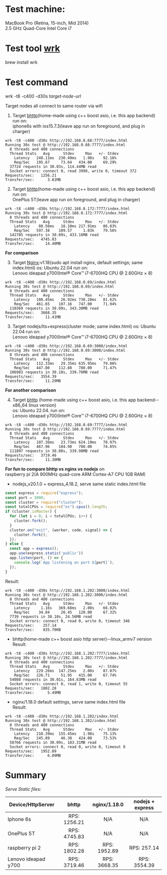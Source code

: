 # Test machine:

MacBook Pro (Retina, 15-inch, Mid 2014)  
2.5 GHz Quad-Core Intel Core i7

# Test tool [wrk](https://github.com/wg/wrk)

brew install wrk

# Test command

wrk -t8 -c400 -d30s *target-node-url*  

Target nodes all connect to same router via wifi

1. Target [bhttp](https://github.com/novice79/bhttp)(home-made using c++ boost asio, i.e. this app backend) run on:  
iphone6s with ios15.7.3(leave app run on foreground, and plug in charger)

```
wrk -t8 -c400 -d30s http://192.168.0.68:7777/index.html
Running 30s test @ http://192.168.0.68:7777/index.html
  8 threads and 400 connections
  Thread Stats   Avg      Stdev     Max   +/- Stdev
    Latency   248.11ms  230.49ms   1.98s    92.16%
    Req/Sec   195.67     73.64   434.00     69.29%
  37724 requests in 30.03s, 114.44MB read
  Socket errors: connect 0, read 3998, write 0, timeout 372
Requests/sec:   1256.21
Transfer/sec:      3.81MB
```


2. Target [bhttp](https://github.com/novice79/bhttp)(home-made using c++ boost asio, i.e. this app backend) run on:  
OnePlus 5T(leave app run on foreground, and plug in charger)

```
wrk -t8 -c400 -d30s http://192.168.0.172:7777/index.html
Running 30s test @ http://192.168.0.172:7777/index.html
  8 threads and 400 connections
  Thread Stats   Avg      Stdev     Max   +/- Stdev
    Latency    80.56ms   18.10ms 217.91ms   86.83%
    Req/Sec   597.38    109.57     1.03k    79.56%
  142785 requests in 30.09s, 433.16MB read
Requests/sec:   4745.83
Transfer/sec:     14.40MB
```

**For comparison**

3. Target [Nginx](http://nginx.org/):v1.18(sudo apt install nginx, default settings; same index.html) os: Ubuntu 22.04 run on:  
Lenovo ideapad y700(Intel® Core™ i7-6700HQ CPU @ 2.60GHz × 8)

```
wrk -t8 -c400 -d30s http://192.168.0.69/index.html
Running 30s test @ http://192.168.0.69/index.html
  8 threads and 400 connections
  Thread Stats   Avg      Stdev     Max   +/- Stdev
    Latency   108.45ms   26.92ms 730.28ms   81.62%
    Req/Sec   461.65    107.16   747.00     71.94%
  110369 requests in 30.09s, 343.30MB read
Requests/sec:   3668.35
Transfer/sec:     11.41MB
```

3. Target nodejs/lts+express(cluster mode; same index.html) os: Ubuntu 22.04 run on:  
Lenovo ideapad y700(Intel® Core™ i7-6700HQ CPU @ 2.60GHz × 8)

```
wrk -t8 -c400 -d30s http://192.168.0.69:3000/index.html
Running 30s test @ http://192.168.0.69:3000/index.html
  8 threads and 400 connections
  Thread Stats   Avg      Stdev     Max   +/- Stdev
    Latency   112.33ms   29.35ms 635.95ms   79.86%
    Req/Sec   447.80    112.88   780.00     71.47%
  106983 requests in 30.10s, 339.76MB read
Requests/sec:   3554.39
Transfer/sec:     11.29MB
```
**For another comparison**

4. Target [bhttp](https://github.com/novice79/bhttp) (home-made using c++ boost asio, i.e. this app backend--x86_64 linux version)  
os: Ubuntu 22.04. run on:  
Lenovo ideapad y700(Intel® Core™ i7-6700HQ CPU @ 2.60GHz × 8)

```
wrk -t8 -c400 -d30s http://192.168.0.69:7777/index.html
Running 30s test @ http://192.168.0.69:7777/index.html
  8 threads and 400 connections
  Thread Stats   Avg      Stdev     Max   +/- Stdev
    Latency   107.36ms   23.73ms 624.19ms   78.97%
    Req/Sec   467.96    104.90   780.00     74.05%
  111897 requests in 30.08s, 339.98MB read
Requests/sec:   3719.46
Transfer/sec:     11.30MB
```

**For fun to compare bhttp vs nginx vs nodejs** on  
raspberry pi 2(A 900MHz quad-core ARM Cortex-A7 CPU
1GB RAM)  
- nodejs_v20.1.0 + express_4.18.2, serve same static index.html file
```js
const express = require("express");
const port = 3000;
const cluster = require("cluster");
const totalCPUs = require("os").cpus().length;
if (cluster.isMaster) {
  for (let i = 0; i < totalCPUs; i++) {
    cluster.fork();
  }
  cluster.on("exit", (worker, code, signal) => {
    cluster.fork();
  });
} else {
  const app = express();
  app.use(express.static('public'))
  app.listen(port, () => {
    console.log(`App listening on port ${port}`);
  });
}

```
Result:  
```
wrk -t8 -c400 -d30s http://192.168.1.202:3000/index.html
Running 30s test @ http://192.168.1.202:3000/index.html
  8 threads and 400 connections
  Thread Stats   Avg      Stdev     Max   +/- Stdev
    Latency     1.16s   369.68ms   2.00s    66.02%
    Req/Sec    34.84     20.45   120.00     67.32%
  7739 requests in 30.10s, 24.56MB read
  Socket errors: connect 0, read 0, write 0, timeout 346
Requests/sec:    257.14
Transfer/sec:    835.70KB
```

- bhttp(home-made c++ boost asio http server)--linux_armv7 version  
Result:  
```
wrk -t8 -c400 -d30s http://192.168.1.202:7777/index.html
Running 30s test @ http://192.168.1.202:7777/index.html
  8 threads and 400 connections
  Thread Stats   Avg      Stdev     Max   +/- Stdev
    Latency   229.26ms  147.25ms   2.00s    87.07%
    Req/Sec   226.71     51.95   415.00     67.74%
  54088 requests in 30.01s, 164.63MB read
  Socket errors: connect 0, read 1, write 0, timeout 55
Requests/sec:   1802.28
Transfer/sec:      5.49MB
```

- nginx/1.18.0 default settings, serve same index.html file  
Result:  
```
wrk -t8 -c400 -d30s http://192.168.1.202/index.html
Running 30s test @ http://192.168.1.202/index.html
  8 threads and 400 connections
  Thread Stats   Avg      Stdev     Max   +/- Stdev
    Latency   210.39ms  155.45ms   1.98s    75.13%
    Req/Sec   245.89     46.38   424.00     73.53%
  58766 requests in 30.09s, 183.31MB read
  Socket errors: connect 0, read 0, write 0, timeout 8
Requests/sec:   1952.89
Transfer/sec:      6.09MB
```

# Summary

*Serve Static files:*

| Device/HttpServer | bhttp | nginx/1.18.0 | nodejs + express |
| --- | :---: | :---: | :---: |
| Iphone 6s | RPS: 1256.21 | N/A | N/A |
| OnePlus 5T | RPS: 4745.83 | N/A | N/A |
| raspberry pi 2 | RPS: 1802.28 | RPS: 1952.89 | RPS: 257.14 |
| Lenovo ideapad y700 | RPS: 3719.46 | RPS: 3668.35 | RPS: 3554.39 |
